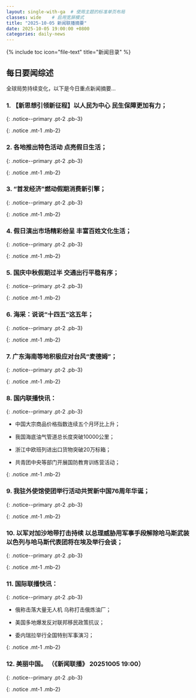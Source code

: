 ```yaml
---
layout: single-with-ga  # 使用主题的标准单页布局
classes: wide    # 启用宽屏模式
title: "2025-10-05 新闻联播摘要"
date: 2025-10-05 19:00:00 +0800
categories: daily-news
---
```


{% include toc icon="file-text" title="新闻目录" %}
   
## 每日要闻综述

全球局势持续变化，以下是今日重点新闻摘要...

### 1. 【新思想引领新征程】以人民为中心 民生保障更加有力； 

{: .notice--primary .pt-2 .pb-3}

{: .notice .mt-1 .mb-2}

### 2. 各地推出特色活动 点亮假日生活； 

{: .notice--primary .pt-2 .pb-3}

{: .notice .mt-1 .mb-2}

### 3. “首发经济”燃动假期消费新引擎； 

{: .notice--primary .pt-2 .pb-3}

{: .notice .mt-1 .mb-2}

### 4. 假日演出市场精彩纷呈 丰富百姓文化生活； 

{: .notice--primary .pt-2 .pb-3}

{: .notice .mt-1 .mb-2}

### 5. 国庆中秋假期过半 交通出行平稳有序； 

{: .notice--primary .pt-2 .pb-3}

{: .notice .mt-1 .mb-2}

### 6. 海采：说说“十四五”这五年； 

{: .notice--primary .pt-2 .pb-3}

{: .notice .mt-1 .mb-2}

### 7. 广东海南等地积极应对台风“麦德姆”； 

{: .notice--primary .pt-2 .pb-3}

{: .notice .mt-1 .mb-2}

### 8. 国内联播快讯： 

{: .notice--primary .pt-2 .pb-3}

- 中国大宗商品价格指数连续五个月环比上升；

- 我国海底油气管道总长度突破10000公里；

- 浙江中欧班列进出口货物突破20万标箱；

- 共青团中央等部门开展国防教育训练营活动；

{: .notice .mt-1 .mb-2}

### 9. 我驻外使馆使团举行活动共贺新中国76周年华诞； 

{: .notice--primary .pt-2 .pb-3}

{: .notice .mt-1 .mb-2}

### 10. 以军对加沙地带打击持续 以总理威胁用军事手段解除哈马斯武装 以色列与哈马斯代表团将在埃及举行会谈； 

{: .notice--primary .pt-2 .pb-3}

{: .notice .mt-1 .mb-2}

### 11. 国际联播快讯： 

{: .notice--primary .pt-2 .pb-3}

- 俄称击落大量无人机 乌称打击俄炼油厂；

- 美国多地爆发反对联邦移民政策抗议；

- 委内瑞拉举行全国特别军事演习；

{: .notice .mt-1 .mb-2}

### 12. 美丽中国。 （《新闻联播》 20251005 19:00） 

{: .notice--primary .pt-2 .pb-3}

{: .notice .mt-1 .mb-2}